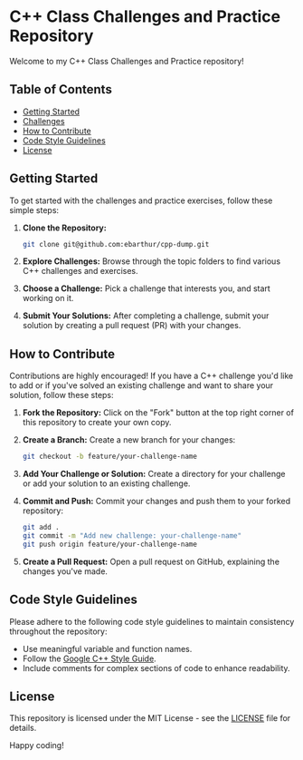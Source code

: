 # C++ Class Challenges and Practice Repository

Welcome to my C++ Class Challenges and Practice repository! 

## Table of Contents
- [Getting Started](#getting-started)
- [Challenges](#challenges)
- [How to Contribute](#how-to-contribute)
- [Code Style Guidelines](#code-style-guidelines)
- [License](#license)

## Getting Started

To get started with the challenges and practice exercises, follow these simple steps:

1. **Clone the Repository:**
   ```bash
   git clone git@github.com:ebarthur/cpp-dump.git
   ```

2. **Explore Challenges:**
   Browse through the topic folders to find various C++ challenges and exercises.

3. **Choose a Challenge:**
   Pick a challenge that interests you, and start working on it.

4. **Submit Your Solutions:**
   After completing a challenge, submit your solution by creating a pull request (PR) with your changes.


## How to Contribute

Contributions are highly encouraged! If you have a C++ challenge you'd like to add or if you've solved an existing challenge and want to share your solution, follow these steps:

1. **Fork the Repository:**
   Click on the "Fork" button at the top right corner of this repository to create your own copy.

2. **Create a Branch:**
   Create a new branch for your changes:
   ```bash
   git checkout -b feature/your-challenge-name
   ```

3. **Add Your Challenge or Solution:**
   Create a directory for your challenge or add your solution to an existing challenge.

4. **Commit and Push:**
   Commit your changes and push them to your forked repository:
   ```bash
   git add .
   git commit -m "Add new challenge: your-challenge-name"
   git push origin feature/your-challenge-name
   ```

5. **Create a Pull Request:**
   Open a pull request on GitHub, explaining the changes you've made.

## Code Style Guidelines

Please adhere to the following code style guidelines to maintain consistency throughout the repository:

- Use meaningful variable and function names.
- Follow the [Google C++ Style Guide](https://google.github.io/styleguide/cppguide.html).
- Include comments for complex sections of code to enhance readability.

## License

This repository is licensed under the MIT License - see the [LICENSE](LICENSE) file for details.

Happy coding!
